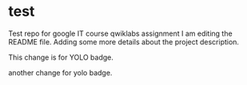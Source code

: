 # test
Test repo for google IT course qwiklabs assignment
I am editing the README file. Adding some more details about the project description.

This change is for YOLO badge.

another change for yolo badge.
